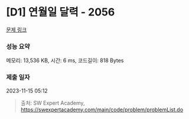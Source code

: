 # [D1] 연월일 달력 - 2056 

[문제 링크](https://swexpertacademy.com/main/code/problem/problemDetail.do?contestProbId=AV5QLkdKAz4DFAUq) 

### 성능 요약

메모리: 13,536 KB, 시간: 6 ms, 코드길이: 818 Bytes

### 제출 일자

2023-11-15 05:12



> 출처: SW Expert Academy, https://swexpertacademy.com/main/code/problem/problemList.do